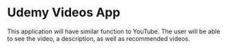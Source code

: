 # Udemy Videos App

This application will have similar function to YouTube. The user will be able to see the video, a description, as well as recommended videos.